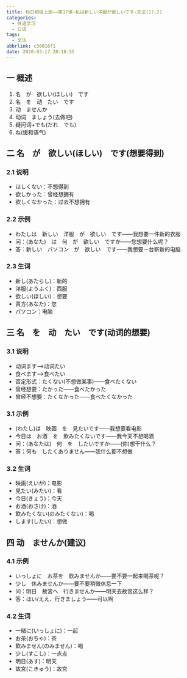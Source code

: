 ```yaml
---
title: 标日初级上册——第17课-私は新しい洋服が欲しいです-文法(17.2)
categories:
  - 外语学习
  - 日语
tags:
  - 文法
abbrlink: c38016f1
date: 2020-03-17 20:18:55
---
```

## 一 概述

1. 名　が　欲しい(ほしい)　です
2. 名　を　动　たい　です
3. 动　ませんか
4. 动词　ましょう(去做吧)
5. 疑问词+でも(だれ　でも)
6. ね(缓和语气)

<!--more-->

## 二 名　が　欲しい(ほしい)　です(想要得到)

### 2.1 说明
* ほしくない：不想得到
* 欲しかった：曾经想拥有
* 欲しくなかった：过去不想拥有

### 2.2 示例

* わたしは　新しい　洋服　が　欲しい　です——我想要一件新的衣服
* 问：(あなた)　は　何　が　欲しい　ですか——您想要什么呢？
* 答：新しい　パソコン　が　欲しい　です——我想要一台崭新的电脑

### 2.3 生词

* 新し(あたらし)：新的
* 洋服(ようふく)：西服
* 欲しい(ほしい)：想要
* 貴方(あなた)：您
* パソコン：电脑

## 三 名　を　动　たい　です(动词的想要)
### 3.1 说明

* 动词ます——>动词たい
* 食べます——>食べたい
* 否定形式：たくない(不想做某事)——食べたくない
* 曾经想要：たかった——食べたかった
* 曾经不想要：たくなかった——食べたくなかった

### 3.1 示例

* (わたし)は　映画　を　見たいです——我想要看电影
* 今日は　お酒　を　飲みたくないです——我今天不想喝酒
* 问：(あなたは)　何　を　したいですか——(你)想干什么？
* 答：何も　したくありません——我什么都不想做

### 3.2 生词

* 映画(えいが)：电影
* 見たい(みたい)：看
* 今日(きょう)：今天
* お酒(おさけ)：酒
* 飲みたくない(のみたくない)：喝
* します(したい)：想做

## 四 动　ませんか(建议)

### 4.1 示例

* いっしょに　お茶を　飲みませんか——要不要一起来喝茶呢？
* 少し　休みませんか——要不要稍微休息一下
* 问：明日　故宮へ　行きませんか——明天去故宫这么样？
* 答：はい/ええ、行きましょう——可以啊

### 4.2 生词

* 一緒に(いっしょに)：一起
* お茶(おちゃ)：茶
* 飲みません(のみません)：喝
* 少し(すこし)：一点点
* 明日(あす)：明天
* 故宮(こきゅう)：故宫